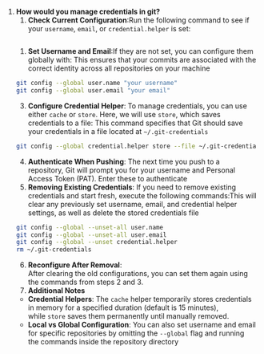 1. **How would you manage credentials in git?**
	1. **Check Current Configuration**:Run the following command to see if your `username`, `email`, or `credential.helper` is set: 
	```bash
	
	```
	1. **Set Username and Email**:If they are not set, you can configure them globally with: This ensures that your commits are associated with the correct identity across all repositories on your machine
	```bash
	git config --global user.name "your username" 
	git config --global user.email "your email"
	```
	3. **Configure Credential Helper**:  To manage credentials, you can use either `cache` or `store`. Here, we will use `store`, which saves credentials to a file: This command specifies that Git should save your credentials in a file located at `~/.git-credentials`
	```bash
	git config --global credential.helper store --file ~/.git-credentials
	```
	4. **Authenticate When Pushing**:  The next time you push to a repository, Git will prompt you for your username and Personal Access Token (PAT). Enter these to authenticate
	5. **Removing Existing Credentials**:  If you need to remove existing credentials and start fresh, execute the following commands:This will clear any previously set username, email, and credential helper settings, as well as delete the stored credentials file
	```bash
	git config --global --unset-all user.name 
	git config --global --unset-all user.email 
	git config --global --unset credential.helper 
	rm ~/.git-credentials
	```
	6. **Reconfigure After Removal**:  
    After clearing the old configurations, you can set them again using the commands from steps 2 and 3.
    7. **Additional Notes**
	- **Credential Helpers**: The `cache` helper temporarily stores credentials in memory for a specified duration (default is 15 minutes), while `store` saves them permanently until manually removed.
	- **Local vs Global Configuration**: You can also set username and email for specific repositories by omitting the `--global` flag and running the commands inside the repository directory